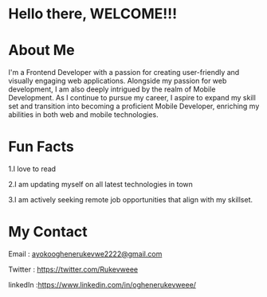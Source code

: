 ﻿# Hello there, WELCOME!!!
  

# About Me

I'm a Frontend Developer with a passion for creating user-friendly and visually engaging web applications. Alongside my passion for web development, I am also deeply intrigued by the realm of Mobile Development. As I continue to pursue my career, I aspire to expand my skill set and transition into becoming a proficient Mobile Developer, enriching my abilities in both web and mobile technologies.

# Fun Facts

1.I love to read

2.I am updating myself on all latest technologies in town

3.I am actively seeking remote job opportunities that align with my skillset.

# My Contact

Email : ayokooghenerukevwe2222@gmail.com

Twitter : https://twitter.com/Rukevweee

linkedIn :https://www.linkedin.com/in/oghenerukevweee/
